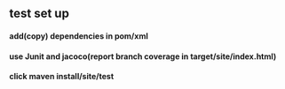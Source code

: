 

## test set up
#### add(copy) dependencies in pom/xml
#### use Junit and jacoco(report branch coverage in target/site/index.html)
#### click maven install/site/test